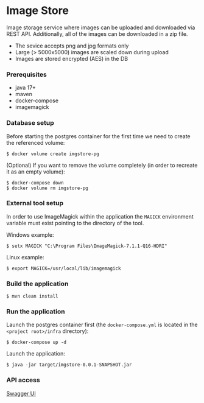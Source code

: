 # Image Store

Image storage service where images can be uploaded and downloaded via REST API. Additionally, all of the images can be downloaded in a zip file.
* The sevice accepts png and jpg formats only
* Large (> 5000x5000) images are scaled down during upload
* Images are stored encrypted (AES) in the DB


### Prerequisites

* java 17+
* maven
* docker-compose
* imagemagick


### Database setup

Before starting the postgres container for the first time we need to create the referenced volume:

```
$ docker volume create imgstore-pg
```

(Optional) If you want to remove the volume completely (in order to recreate it as an empty volume):

```
$ docker-compose down
$ docker volume rm imgstore-pg
```


### External tool setup

In order to use ImageMagick within the application the `MAGICK` environment variable must exist pointing to the directory of the tool.

Windows example:

```
$ setx MAGICK "C:\Program Files\ImageMagick-7.1.1-Q16-HDRI"
```

Linux example:

```
$ export MAGICK=/usr/local/lib/imagemagick
```


### Build the application

```
$ mvn clean install
```


### Run the application

Launch the postgres container first (the `docker-compose.yml` is located in the `<project root>/infra` directory):

```
$ docker-compose up -d
```

Launch the application:

```
$ java -jar target/imgstore-0.0.1-SNAPSHOT.jar
```


### API access

[Swagger UI](http://localhost:8080/swagger-ui.html)

